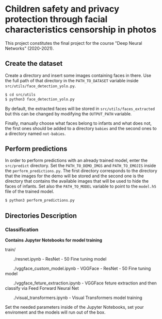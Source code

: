 # Children safety and privacy protection through facial characteristics censorship in photos

This project constitutes the final project for the course "Deep Neural Networks" (2020-2021).

## Create the dataset

Create a directory and insert some images containing faces in there. Use the full path of that directory in the `PATH_TO_DATASET` variable inside `src/utils/face_detection_yolo.py`.

```bash
$ cd src/utils
$ python3 face_detection_yolo.py
```

By default, the extracted faces will be stored in `src/utils/faces_extracted` but this can be changed by modifying the `OUTPUT_PATH` variable.

Finally, manually choose what faces belong to infants and what does not, the first ones should be added to a directory `babies` and the second ones to a directory named `not-babies`.


## Perform predictions

In order to perform predictions with an already trained model, enter the `src/predict` directory. Set the `PATH_TO_DEMO_IMGS` and `PATH_TO_EMOJIS` inside the `perform_predictions.py`. The first directory corresponds to the directory that the images for the demo will be stored and the second one is the directory that contains the available images that will be used to hide the faces of infants. Set also the `PATH_TO_MODEL` variable to point to the `model.h5` file of the trained model.

```bash
$ python3 perform_predictions.py
```
## Directories Description

### Classification
**Contains Jupyter Notebooks for model training**

train/

 &nbsp;&nbsp;&nbsp;&nbsp;&nbsp;&nbsp;   ./resnet.ipynb - ResNet - 50 Fine tuning model
 
 &nbsp;&nbsp;&nbsp;&nbsp;&nbsp;&nbsp;   ./vggface_custom_model.ipynb - VGGFace - ResNet - 50 Fine tuning model

 &nbsp;&nbsp;&nbsp;&nbsp;&nbsp;&nbsp;   ./vggface_feture_extraction.ipynb - VGGFace feture extraction and then classify via Feed Forward Neural Net

 &nbsp;&nbsp;&nbsp;&nbsp;&nbsp;&nbsp;   ./visual_transformers.ipynb - Visual Transformers model training

 
 Set the needed parameters inside of the Jupyter Notebooks, set your enviroment and the models will run out of the box.
